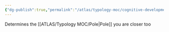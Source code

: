 ```yaml
---
{"dg-publish":true,"permalink":"/atlas/typology-moc/cognitive-development/","created":"2023-02-01T19:46:21.415+01:00","updated":"2023-02-18T16:33:04.169+01:00"}
---
```



Determines the [[ATLAS/Typology MOC/Pole\|Pole]] you are closer too